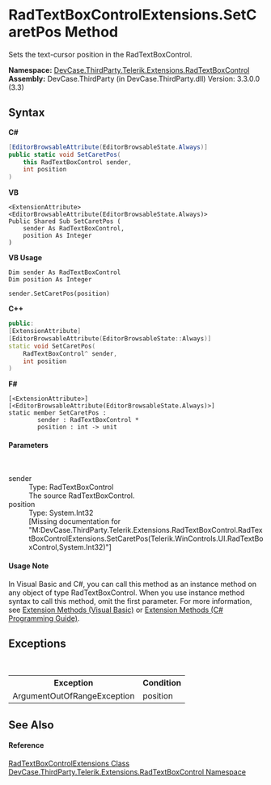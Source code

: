 # RadTextBoxControlExtensions.SetCaretPos Method 
 

Sets the text-cursor position in the RadTextBoxControl.

**Namespace:**&nbsp;<a href="N_DevCase_ThirdParty_Telerik_Extensions_RadTextBoxControl">DevCase.ThirdParty.Telerik.Extensions.RadTextBoxControl</a><br />**Assembly:**&nbsp;DevCase.ThirdParty (in DevCase.ThirdParty.dll) Version: 3.3.0.0 (3.3)

## Syntax

**C#**<br />
``` C#
[EditorBrowsableAttribute(EditorBrowsableState.Always)]
public static void SetCaretPos(
	this RadTextBoxControl sender,
	int position
)
```

**VB**<br />
``` VB
<ExtensionAttribute>
<EditorBrowsableAttribute(EditorBrowsableState.Always)>
Public Shared Sub SetCaretPos ( 
	sender As RadTextBoxControl,
	position As Integer
)
```

**VB Usage**<br />
``` VB Usage
Dim sender As RadTextBoxControl
Dim position As Integer

sender.SetCaretPos(position)
```

**C++**<br />
``` C++
public:
[ExtensionAttribute]
[EditorBrowsableAttribute(EditorBrowsableState::Always)]
static void SetCaretPos(
	RadTextBoxControl^ sender, 
	int position
)
```

**F#**<br />
``` F#
[<ExtensionAttribute>]
[<EditorBrowsableAttribute(EditorBrowsableState.Always)>]
static member SetCaretPos : 
        sender : RadTextBoxControl * 
        position : int -> unit 

```


#### Parameters
&nbsp;<dl><dt>sender</dt><dd>Type: RadTextBoxControl<br />The source RadTextBoxControl.</dd><dt>position</dt><dd>Type: System.Int32<br />\[Missing <param name="position"/> documentation for "M:DevCase.ThirdParty.Telerik.Extensions.RadTextBoxControl.RadTextBoxControlExtensions.SetCaretPos(Telerik.WinControls.UI.RadTextBoxControl,System.Int32)"\]</dd></dl>

#### Usage Note
In Visual Basic and C#, you can call this method as an instance method on any object of type RadTextBoxControl. When you use instance method syntax to call this method, omit the first parameter. For more information, see <a href="https://docs.microsoft.com/dotnet/visual-basic/programming-guide/language-features/procedures/extension-methods">Extension Methods (Visual Basic)</a> or <a href="https://docs.microsoft.com/dotnet/csharp/programming-guide/classes-and-structs/extension-methods">Extension Methods (C# Programming Guide)</a>.

## Exceptions
&nbsp;<table><tr><th>Exception</th><th>Condition</th></tr><tr><td>ArgumentOutOfRangeException</td><td>position</td></tr></table>

## See Also


#### Reference
<a href="T_DevCase_ThirdParty_Telerik_Extensions_RadTextBoxControl_RadTextBoxControlExtensions">RadTextBoxControlExtensions Class</a><br /><a href="N_DevCase_ThirdParty_Telerik_Extensions_RadTextBoxControl">DevCase.ThirdParty.Telerik.Extensions.RadTextBoxControl Namespace</a><br />